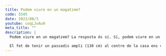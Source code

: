 ```yaml
---
title: Podem viure en un magatzem?
code: 5545
date: 2022/08/3
youtube: coqLJvAu9
meta_title: ""
description: |
  Podem viure en un magatzem? La resposta és sí. Sí, podem viure en un antic magatzem ara rehabilitat com a habitatge amb tot el confort. El fet que la casa estigui entre mitgeres no impedeix que la llum natural vagi de punta a punta de la casa. La idea original és crear un canal de llum al passadís que travessa tota la casa i il·lumina totes les estances. Per això, vam fer un sostre inclinat a la part posterior que acaba en un gran finestral orientat al passadís, el qual arriba fins a la porta d’entrada, també amb plafons de vidre.

  El fet de tenir un passadís ampli (130 cm) al centre de la casa ens va ajudar a implementar aquest concepte del "canal de llum", una idea brillant. L’habitació central disposa d’una finestra orientada al saló que aporta llum i ventilació. Una cuina, dos banys i un tranquil jardí urbà arrodoneixen el projecte
---
```

